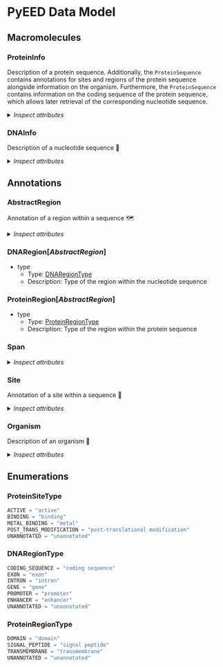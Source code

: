 # PyEED Data Model

## Macromolecules

### ProteinInfo

Description of a protein sequence. Additionally, the `ProteinSequence` contains annotations for sites and regions of the protein sequence alongside information on the organism. Furthermore, the `ProteinSequence` contains information on the coding sequence of the protein sequence, which allows later retrieval of the corresponding nucleotide sequence.

<details>
  <summary><i>Inspect attributes</i></summary>

- source_id
  - Type: string
  - Description: Identifier of the protein sequence in the source database
- __name__
  - Type: string
  - Description: Name of the protein
- __sequence__
  - Type: string
  - Description: Amino acid sequence
- __organism__
  - Type: [Organism](#Organism)
  - Description: Corresponding organism
- regions
  - Type: [ProteinRegion](#ProteinRegion)
  - Description: Domains of the protein
  - Multiple: True
- sites
  - Type: [Site](#Site)
  - Description: Annotations of different sites
  - Multiple: True
- coding_sequence_ref
  - Type: [DNARegion](#DNARegion)
  - Description: Defines the coding sequence of the protein
- ec_number
  - Type: string
  - Description: Enzyme Commission number
- mol_weight
  - Type: float
  - Description: Calculated molecular weight of the protein

</details>

### DNAInfo

Description of a nucleotide sequence 🧬

<details>
  <summary><i>Inspect attributes</i></summary>

- name
  - Type: string
  - Description: Name of the nucleotide sequence
- __sequence__
  - Type: string
  - Description: The nucleotide sequence coding for the protein sequence
- organism
  - Type: [Organism](#Organism)
  - Description: Corresponding organism
- regions
  - Type: [DNARegion](#DNARegion)
  - Description: Defines regions within the nucleotide sequence that code for the protein sequence
  - Multiple: True
- source_id
  - Type: string
  - Description: Identifier of the corresponding DNA sequence

</details>

## Annotations

### AbstractRegion

Annotation of a region within a sequence 🗺️

<details>
  <summary><i>Inspect attributes</i></summary>

- name
  - Type: string
  - Description: Name of the annotation
- spans
  - Type: [Span](#Span)
  - Description: Spans of the region. E.g. multiple exons of a gene
  - Multiple: True
- note
  - Type: string
  - Description: Information found in 'note' of an ncbi entry
- cross_reference
  - Type: string
  - Description: Database cross reference

</details>

### DNARegion[_AbstractRegion_]

- type
  - Type: [DNARegionType](#DNARegionType)
  - Description: Type of the region within the nucleotide sequence

### ProteinRegion[_AbstractRegion_]

- type
  - Type: [ProteinRegionType](#ProteinRegionType)
  - Description: Type of the region within the protein sequence

### Span

<details>
  <summary><i>Inspect attributes</i></summary>

- start
  - Type: integer
  - Description: Start position of the span of a region
- end
  - Type: integer
  - Description: End position of the span of a region

</details>

### Site

Annotation of a site within a sequence 📍

<details>
  <summary><i>Inspect attributes</i></summary>

- name
  - Type: string
  - Description: Name of the site
- type
  - Type: ProteinSiteType
  - Description: Type of the site
- positions
  - Type: integer
  - Description: Positions of the site
  - Multiple: True
- cross_ref
  - Type: string
  - Description: Database cross reference

</details>

### Organism

Description of an organism 🦠

<details>
  <summary><i>Inspect attributes</i></summary>

- name
  - Type: string
  - Description: Name of the organism
- __taxonomy_id__
  - Type: string
  - Description: NCBI Taxonomy ID to identify the organism
- domain
  - Type: string
  - Description: Domain of the organism
- kingdom
  - Type: string
  - Description: Kingdom of the organism
- phylum
  - Type: string
  - Description: Phylum of the organism
- tax_class
  - Type: string
  - Description: Class of the organism
- order
  - Type: string
  - Description: Order of the organism
- family
  - Type: string
  - Description: Family of the organism
- genus
  - Type: string
  - Description: Genus of the organism
- species
  - Type: string
  - Description: Species of the organism

</details>

## Enumerations

### ProteinSiteType

```python
ACTIVE = "active"
BINDING = "binding"
METAL_BINDING = "metal"
POST_TRANS_MODIFICATION = "post-translational modification"
UNANNOTATED = "unannotated"
```

### DNARegionType

```python
CODING_SEQUENCE = "coding sequence"
EXON = "exon"
INTRON = "intron"
GENE = "gene"
PROMOTER = "promoter"
ENHANCER = "enhancer"
UNANNOTATED = "unannotated"
```

### ProteinRegionType

```python
DOMAIN = "domain"
SIGNAL_PEPTIDE = "signal peptide"
TRANSMEMBRANE = "transmembrane"
UNANNOTATED = "unannotated"
```
